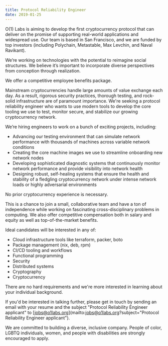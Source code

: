 ```yaml
---
title: Protocol Reliability Engineer
date: 2019-01-25
---
```

O(1) Labs is aiming to develop the first cryptocurrency protocol that can deliver on the promise of supporting real-world applications and widespread use. Our team is based in San Francisco, and we are funded by top investors (including Polychain, Metastable, Max Levchin, and Naval Ravikant).

We’re working on technologies with the potential to reimagine social structures. We believe it’s important to incorporate diverse perspectives from conception through realization.

We offer a competitive employee benefits package.

Mainstream cryptocurrencies handle large amounts of value exchange each day. As a result, rigorous security practices, thorough testing, and rock-solid infrastructure are of paramount importance. We're seeking a protocol reliability engineer who wants to use modern tools to develop the core tooling we use to test, monitor secure, and stabilize our growing cryptocurrency network.

We’re hiring engineers to work on a bunch of exciting projects, including:

* Advancing our testing environment that can simulate network performance with thousands of machines across variable network conditions
* Creating the core machine images we use to streamline onboarding new network nodes
* Developing sophisticated diagnostic systems that continuously monitor network performance and provide visibility into network health
* Designing robust, self-healing systems that ensure the health and stability of a fledgling cryptocurrency network under intense network loads or highly adversarial environments

No prior cryptocurrency experience is necessary.

This is a chance to join a small, collaborative team and have a ton of independence while working on fascinating cross-disciplinary problems in computing. We also offer competitive compensation both in salary and equity as well as top-of-the-market benefits.

Ideal candidates will be interested in any of:

* Cloud infrastructure tools like terraform, packer, boto
* Package management (nix, deb, rpm)
* CI/CD tooling and workflows
* Functional programming
* Security
* Distributed systems
* Cryptography
* Cryptocurrency

There are no hard requirements and we're more interested in learning about your individual background.

If you'd be interested in talking further, please get in touch by sending an email with your resume and the subject "Protocol Reliability Engineer applicant" to [jobs@o1labs.org](mailto:jobs@o1labs.org?subject="Protocol Reliability Engineer applicant").

We are committed to building a diverse, inclusive company. People of color, LGBTQ individuals, women, and people with disabilities are strongly encouraged to apply.
